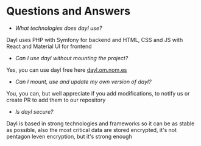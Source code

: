 # Questions and Answers

- _What technologies does dayl use?_

Dayl uses PHP with Symfony for backend and HTML, CSS and JS with React and Material UI for frontend

- _Can I use dayl without mounting the project?_

Yes, you can use dayl free here [dayl.om.nom.es](https://dayl.om.nom.es)

- _Can I mount, use and update my own version of dayl?_

You, you can, but well appreciate if you add modifications, to notify us or create PR to add them to our repository

- _Is dayl secure?_

Dayl is based in strong technologies and frameworks so it can be as stable as possible, also the most critical data are stored encrypted, it's not pentagon leven encryption, but it's strong enough 